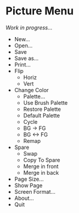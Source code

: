 # Picture Menu

_Work in progress..._

- New...
- Open...
- Save
- Save as...
- Print...
- Flip
  - Horiz
  - Vert
- Change Color
  - Palette...
  - Use Brush Palette
  - Restore Palette
  - Default Palette
  - Cycle
  - BG -> FG
  - BG <-> FG
  - Remap
- Spare
  - Swap
  - Copy To Spare
  - Merge in front
  - Merge in back
- Page Size...
- Show Page
- Screen Format...
- About...
- Quit

